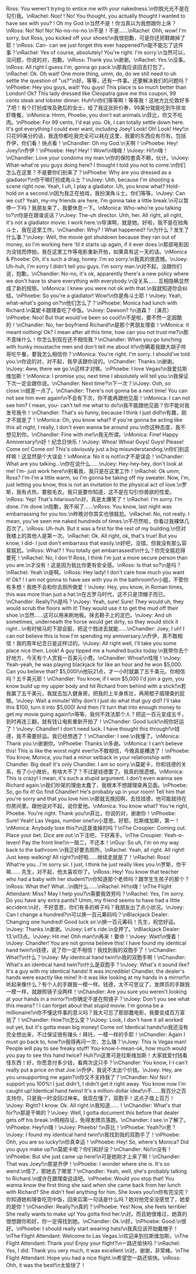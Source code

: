 Ross: You weren't trying to entice me with your nakedness.\n你脱光光不是在勾引我。\nRachel: Noo! ! No! You thought, you actually thought I wanted to have sex with you? ! Oh my God.\n当然不是！你当真以为我想跟你上床？\nRoss: No! No! No! No-no-no-no.\n不是！不是……\nRachel: Ohh, wow! I'm sorry, but Ross, you kicked off your shoes!\n我很抱歉，可是你还把鞋踢掉了耶！\nRoss: Can- can we just forget this ever happened?\n能不能忘了这件事？\nRachel: Yes of course, absolutely! You're right. I'm sorry.\n当然可以，没问题，你说的对，抱歉。\nRoss: Thank you.\n谢谢。\nRachel: Yes.\n没事。\nRoss: All right I guess I'm, gonna go pack.\n那我应该回去打包了。\nRachel: Ok. Oh wait! One more thing, umm, do, do we still need to uh settle the question of "us?"\n好。等等，还有一件事。还要解决我们的问题吗？\nPhoebe: Hey you guys, wait! You guys! This place is so much better than London! Ok? This lady dressed like Cleopatra gave me this coupon, 99 cents steak and lobster dinner. Huh!\n你们等等啊！等等我！这地方比伦敦好多了吧！有个打扮成埃及艳后的女士，给了我这张折价券，99美分就能吃到牛排龙虾晚餐。\nMonica: Hmm, Phoebe, you don't eat animals.\n菲比，你又不吃肉。\nPhoebe: For 99 cents, I'd eat you. Ok, I can totally settle down here. It's got everything I could ever want, including Joey! Look! Oh! Look! Hey!\n只花99美分的话，我连你都吃我完全可以耗在这里，我要的东西应有尽有。包括乔伊，你们看！快点看！\nChandler: Oh my God.\n天啊！\nPhoebe: Hey! Joey!\n乔伊！\nPhoebe: Hey! Hey! ! Wow!\n嗨嗨！\nJoey: Hi!\n嗨！\nChandler: Love your condoms my man.\n你的保险套真不赖，伙计。\nJoey: What-what're you guys doing here? I thought I told you not to come.\n你们怎么在这里？不是要你们别来了？\nPhoebe: Why are you dressed as a gladiator?\n你干嘛打扮成角斗士？\nJoey: Uhh, because I'm shooting a scene right now. Yeah, I uh, I play a gladiator. Uh, you know what? Hold-hold on a second.\n因为我正在拍戏，我扮演角斗士。你们等等。\nJoey: Can we cut? Yeah, my-my friends are here, I'm gonna take a little break.\n可以暂停一下吗？我朋友来了，我要休息一下。\nMonica: Who-who're you talking to?\n你是在跟谁说话？\nJoey: The-uh director. Uhh, her. All right, all right, it's not a gladiator movie. I work here.\n导演啊，就是她。好啦，我不是在拍角斗士，我在这里工作。\nChandler: Why? ! What happened? !\n为什么？发生了什么事？\nJoey: Well, the movie got shutdown because they ran out of money, so I'm working here 'til it starts up again, if it ever does.\n那部电影因为没钱而停拍，我在这里工作等电影重新开拍，如果真有这一天的话。\nMonica & Phoebe: Oh, it's such a drag, honey. I'm so sorry.\n我真的很遗憾。\nJoey: Uh-huh, I'm sorry I didn't tell you guys. I'm sorry man.\n对不起，没跟你们说，抱歉。\nChandler: No-no, it's ok, apparently there's a new policy where we don't have to share everything with everybody.\n没关系…… 互相隐瞒显然成了新的规矩。\nMonica: I knew you were not ok with that.\n我就知道你会纠结。\nPhoebe: So you're a gladiator! Wow!\n你是角斗士耶！\nJoey: Yeah, what-what's going on?\n他们怎么了？\nPhoebe: Monica had lunch with Richard.\n莫妮卡跟理查吃了中饭。\nJoey: Dawson? !\n道森？（演员）\nPhoebe: Noo! But that would've been so cool!\n不是啦，要不然一定超酷的！\nChandler: No, her boyfriend Richard!\n是那个男朋友理查！\nMonica: It meant nothing! Ok? I mean after all this time, how can you not trust me?\n那不意味什么！你怎么到现在还不相信我？\nChandler: When you go lunching with hunky moustache men and don't tell me about it!\n你瞒着我跟大胡子帅哥吃午餐，要我怎么相信你？\nMonica: You're right. I'm sorry. I should've told you.\n你说的对，对不起，我早该跟你说的。\nChandler: Thanks.\n谢谢。\nJoey: Aww, there we go.\n这样才对嘛。\nPhoebe: I love Vegas!\n我爱拉斯维加斯！\nMonica: I promise you, next time I absolutely will tell you.\n我保证下次一定会跟你说。\nChandler: Next time?\n下一次？\nJoey: Ooh, so close.\n就差一点了。\nChandler: There's not gonna be a next time! You can not see him ever again!\n不会有下次，你不能再跟他见面！\nMonica: I can not see him? I mean, you- can't tell me what to do!\n我不能跟他见面？你不能对我发号施令！\nChandler: That's so funny, because I think I just did!\n有趣，刚才不就是了！\nMonica: Oh, you know what? If you're gonna be acting like this all night, I really, I don't even wanna be around you.\n你这种态度，我不想见到你。\nChandler: Fine with me!\n我无所谓。\nMonica: Fine! Happy Anniversary!\n好！纪念日快乐！\nJoey: Whoa! Whoa! Guys! Guys! Please! Come on! Come on! This's obviously just a big misunderstanding.\n你们别这样嘛！这显然是个大误会！\nMonica: No it is not!\n才不是误会！\nChandler: What are you talking...\n你在说什么……\nJoey: Hey-hey-hey, don't look at me! I'm- just work here!\n别看我，我只是在这里工作！\nRachel: Ok umm, Ross? I'm-I'm a little warm, so I'm gonna be taking off my sweater. Now, I'm, just letting you know, this is not an invitation to the physical act of love.\n罗斯，我有点热，要脱毛衣。我只是要你知道，这不是在勾引你兽欲的性爱。\nRoss: Yep! That's hilarious!\n对，真是太爆笑了！\nRachel: I'm sorry. I'm done. I'm done.\n抱歉，我不闹了……\nRoss: You know, last night was embarrassing for you too.\n昨晚对你其实也很尴尬。\nRachel: No, not really. I mean, you've seen me naked hundreds of times.\n不尽然啦，你看过我裸体几百次了。\nRoss: Uh-huh. But it was a first for the rest of my building.\n但对我楼上的其他人是第一次。\nRachel: Ok. All right, ok, that's true! But you know, I did- I just don't embarrass that easily.\n好吧，没错。但我没有那么容易尴尬。\nRoss: What? ! You totally get embarrassed!\n什么？你完全尴尬得要死！\nRachel: No, I don't! Ross, I think I'm just a more secure person than you are.\n才没有！这是因为我比你更有安全感。\nRoss: Is that so?\n是吗？\nRachel: Yeah.\n是啊。\nRoss: Hey lady! I don't care how much you want it! Ok? ! I am not gonna to have sex with you in the bathroom!\n小姐，不管你有多想！我绝不会和你去厕所做爱！\nJoey: Hey, you know, in Roman times, this was more than just a hat.\n在古罗马时代，这不只是顶帽子而已。\nChandler: Really?\n是吗？\nJoey: Yeah, sure! Sure! They would uh, they would scrub the floors with it! They would use it to get the mud off their shoe.\n当然……这可以用来刷地板。抹去鞋子上的泥巴。\nJoey: And uh sometimes, underneath the horse would get dirty, so they would stick it right...\n有时候马的下部会脏，把这个戮进去就能……\nChandler: Joey, I uh! I can not believe this is how I'm spending my anniversary.\n乔伊，真不敢相信！我的周年纪念日是这样过的。\nJoey: All right well, I'll take you some place nice then. Look! A guy tipped me a hundred bucks today.\n我带你去个好地方，今天有个人赏我一百美元小费。\nChandler: Whoa!\n哇哦！\nJoey: Yeah-yeah, he was playing blackjack for like an hour and he won $5,000. Can you believe that? $5,000!\n他玩21点，才一小时就赢了五千美元。你相信吗？五千美元耶！\nChandler: You know, if I won $5,000 I'd join a gym, you know build up my upper body and hit Richard from behind with a stick!\n若我赢了五千美元，我就去加入健身房。把我的上半身练壮，再用棍子插理查的屁眼。\nJoey: Wait a minute! Why don't I just do what that guy did? I'll take this $100, turn it into $5,000! And then I'll turn that into enough money to get my movie going again!\n等等，我何不效法那个人？把这一百元变成五千，到时再连三翻，就有钱让电影重新开拍了！\nChandler: Good luck!\n祝你好运了！\nJoey: Chandler! I don't need luck. I have thought this through!\n钱德，我不需要好运。我已经想透了！\nChandler: I see.\n我懂了。\nMonica: Thank you.\n谢谢你。\nPhoebe: Thanks.\n多谢。\nMonica: I can't believe this! This is like the worst night ever!\n不敢相信，今晚真是糟透了！\nPhoebe: You know, Monica, you had a minor setback in your relationship with Chandler. Big deal! It's only Chandler. I am so sorry.\n莫妮卡，你和钱德的关系，有了小小挫折。有啥大不了？不过是钱德罢了。我真的很遗憾。\nMonica: This is crazy! I mean, it's such a stupid argument. I don't even wanna see Richard again.\n我们吵架的理由太蠢了，我根本不想跟理查再见面。\nPhoebe: So, go fix it! Go find Chandler! He's probably up in your room! Tell him that you're sorry and that you love him.\n那就去挽回啊，去找钱德，他可能就待在你房间里。跟他说对不起，说你爱他。\nMonica: You know what? You're right, Phoebe. You're right. Thank you!\n菲比，你说的对，谢谢你！\nPhoebe: Sure! Yeah! Las Vegas, number one!\n小意思。好耶，拉斯维加斯，第一！\nMonica: Anybody lose this?\n这是谁掉的吗？\nThe Croupier: Coming out. Place your bet. Dice are out.\n下注吧，下好离手。\nThe Croupier: Yeah-o-leven! Pay the front line!\n一赔二，不还本！\nGuy: So uh, I'm on my way back to the bathroom.\n我正好要去厕所。\nRachel: Yeah, all right. All right! Just keep walking! All right?\n好啦……继续走就是了！\nRachel: Ross! What're you...I'm sorry sir. I just, I think he just really likes you.\n罗斯，你干嘛…… 先生，对不起，他太喜欢你了。\nRoss: Hey! You know that teacher who had a baby with her student?\n你知道那个老师吗？跟学生生孩子的那个？\nRoss: What the? What...\n搞什么……\nRachel: Hi!\n嗨！\nThe Flight Attendant: Miss? May I help you?\n需要我效劳吗？\nRachel: Yes, I'm sorry. Do you have any extra pants? Umm, my friend seems to have had a little accident.\n对，不好意思，你们有多的裤子吗？我朋友出了点小状况。\nJoey: Can I change a hundred?\n可以换一百元筹码吗？\nBlackjack Dealer: Changing one hundred! Good luck sir.\n换一百元筹码！先生，祝您好运。\nJoey: Thanks.\n谢谢。\nJoey: Let's ride.\n全押了。\nBlackjack Dealer: 13.\n13点。\nJoey: Hit me! Ohh man!\n再来！要命！\nJoey: Wait!\n慢着！\nJoey: Chandler! You are not gonna believe this! I have found my identical hand twin!\n钱德，说了你一定不相信！我找到我的双胞手了！\nChandler: What?\n什么？\nJoey: My identical hand twin!\n我的双胞手啊！\nChandler: What's an identical hand twin?\n什么是双胞手？\nJoey: What's it sound like? It's a guy with my identical hands! It was incredible! Chandler, the dealer's hands were exactly like mine! It-it was like looking at my hands in a mirror!\n听起来像什么？有个人的手跟我一模一样。钱德，太不可思议了，发牌员的手跟我一模一样，就跟照镜子没两样！\nChandler: Are you sure you weren't looking at your hands in a mirror?\n你确定不是在照镜子？\nJoey: Don't you see what this means? ! I can forget about that stupid movie. I'm gonna be a millionaire!\n你不懂这件事的意义吗？我大可忘了那部蠢电影，我要变成百万富翁了！\nChandler: How?\n怎么变？\nJoey: Look, I don't have it all worked out yet, but it's gotta mean big money! Come on! Identical hands!\n我还没有完全想出来，不过保证很有赚头！拜托，一模一样的手耶！\nChandler: Again I must go back to, how?\n我得再问一次，怎么赚？\nJoey: This is Vegas man! People will pay to see freaky stuff! You-know-I-mean-ok, how much would you pay to see this hand twice? Huh?\n这里可是拉斯维加斯！大家就爱付钱看怪东西！好，你愿意付多少钱，看两次这只手？\nChandler: You know, I-I can't really put a price on that Joe.\n乔伊，我说不太出个价钱。\nJoey: Hey, are you unsupporting me again?\n你又不支持我了？\nChandler: No! No! I support you 100%! I just didn't, I didn't get it right away. You know now I'm caught up! Identical hand twins! It's a million-dollar idea!\n不……我百分之百支持你，只是我一时没回过神来。我现在懂了，双胞手！这点子值上百万！\nJoey: Right? I know. Ok. All right.\n我知道……！\nChandler: What's that for?\n那是干嘛的？\nJoey: Well, I gotta document this before that dealer gets off his break.\n照相存证，免得发牌员落跑。\nChandler: I see.\n了解了。\nPhoebe: Hey!\n嗨！\nJoey: Pheebs! !\n菲比！\nPhoebe: Yeah?\n恩？\nJoey: I found my identical hand twin!\n我找到我的双胞手了！\nPhoebe: Ohh, you are so lucky!\n你真幸运！\nPhoebe: Hey! So, where's Monica? Did you guys make up?\n莫妮卡呢？你们和好没？\nChandler: No!\n没有！\nPhoebe: But she just came up here!\n可是她刚才上来了啊！\nChandler: That was Joey!\n那是乔伊！\nPhoebe: I wonder where she is. It's so weird.\n怪了，那她去了哪里？\nChandler: Yeah, well, she's probably talking to Richard.\n或许在跟理查说话吧。\nPhoebe: Would you stop that! You wanna know the first thing she said when she came back from her lunch with Richard? She didn't feel anything for him. She loves you!\n你有完没完？你知道她和理查吃完中饭，回来后第一句话是什么吗？她对他完全没感觉了，她爱的是你！\nChandler: Really?\n真的？\nPhoebe: Yes! Now, she feels terrible! She really wants to make up! You gotta find her.\n对。而且她很难过，她真的很想跟你和好，你一定得找到她。\nChandler: Ok.\n好。\nPhoebe: Good.\n很好。\nPhoebe: I should really start wearing hats!\n我真应该开始戴帽子！\nThe Flight Attendant: Welcome to Las Vegas.\n欢迎来到拉斯维加斯。\nThe Flight Attendant: Thank you! Enjoy your flight?\n一路还愉快吗？\nRachel: Yes, I did. Thank you very much, it was excellent.\n对，谢谢，非常棒。\nThe Flight Attendant: Hope you had a nice flight.\n希望您一路还愉快。\nRoss: Ohh, it was the best!\n太愉快了！
        